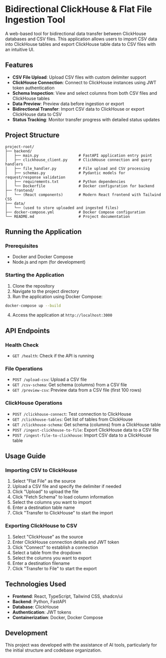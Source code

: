 
# Bidirectional ClickHouse & Flat File Ingestion Tool

A web-based tool for bidirectional data transfer between ClickHouse databases and CSV files. This application allows users to import CSV data into ClickHouse tables and export ClickHouse table data to CSV files with an intuitive UI.

## Features

- **CSV File Upload**: Upload CSV files with custom delimiter support
- **ClickHouse Connection**: Connect to ClickHouse instances using JWT token authentication
- **Schema Inspection**: View and select columns from both CSV files and ClickHouse tables
- **Data Preview**: Preview data before ingestion or export
- **Bidirectional Transfer**: Import CSV data to ClickHouse or export ClickHouse data to CSV
- **Status Tracking**: Monitor transfer progress with detailed status updates

## Project Structure

```
project-root/
├── backend/
│   ├── main.py                  # FastAPI application entry point
│   ├── clickhouse_client.py     # ClickHouse connection and query handlers
│   ├── file_handler.py          # File upload and CSV processing
│   ├── schemas.py               # Pydantic models for request/response validation
│   ├── requirements.txt         # Python dependencies
│   └── Dockerfile               # Docker configuration for backend
├── frontend/
│   └── (React components)       # Modern React frontend with Tailwind CSS
├── data/
│   └── (used to store uploaded and ingested files)
├── docker-compose.yml           # Docker Compose configuration
└── README.md                    # Project documentation
```

## Running the Application

### Prerequisites

- Docker and Docker Compose
- Node.js and npm (for development)

### Starting the Application

1. Clone the repository
2. Navigate to the project directory
3. Run the application using Docker Compose:

```bash
docker-compose up --build
```

4. Access the application at `http://localhost:3000`

## API Endpoints

### Health Check
- `GET /health`: Check if the API is running

### File Operations
- `POST /upload-csv`: Upload a CSV file
- `GET /csv-schema`: Get schema (columns) from a CSV file
- `GET /preview-csv`: Preview data from a CSV file (first 100 rows)

### ClickHouse Operations
- `POST /clickhouse-connect`: Test connection to ClickHouse
- `GET /clickhouse-tables`: Get list of tables from ClickHouse
- `GET /clickhouse-schema`: Get schema (columns) from a ClickHouse table
- `POST /ingest-clickhouse-to-file`: Export ClickHouse data to a CSV file
- `POST /ingest-file-to-clickhouse`: Import CSV data to a ClickHouse table

## Usage Guide

### Importing CSV to ClickHouse

1. Select "Flat File" as the source
2. Upload a CSV file and specify the delimiter if needed
3. Click "Upload" to upload the file
4. Click "Fetch Schema" to load column information
5. Select the columns you want to import
6. Enter a destination table name
7. Click "Transfer to ClickHouse" to start the import

### Exporting ClickHouse to CSV

1. Select "ClickHouse" as the source
2. Enter ClickHouse connection details and JWT token
3. Click "Connect" to establish a connection
4. Select a table from the dropdown
5. Select the columns you want to export
6. Enter a destination filename
7. Click "Transfer to File" to start the export

## Technologies Used

- **Frontend**: React, TypeScript, Tailwind CSS, shadcn/ui
- **Backend**: Python, FastAPI
- **Database**: ClickHouse
- **Authentication**: JWT tokens
- **Containerization**: Docker, Docker Compose

## Development

This project was developed with the assistance of AI tools, particularly for the initial structure and codebase organization.
